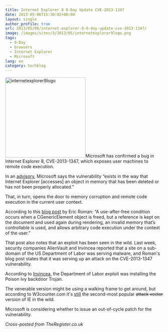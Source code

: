 ```yaml
---
title: Internet Explorer 8 0-Day Update CVE-2013-1347
date: 2013-05-06T15:30:02+00:00
layout: single
author_profile: true
url: 2013/05/06/internet-explorer-8-0-day-update-cve-2013-1347/
image: /images/sites/3/2013/05/internetexplorer9logo.png
tags:
  - 0-Day
  - browsers
  - Internet Explorer
  - Microsoft
lang: en
category: techblog
---
```

[<img class="alignright size-full wp-image-6562" alt="internetexplorer9logo" src="/images/2013/05/internetexplorer9logo.png" width="256" height="256" srcset="/images/sites/3/2013/05/internetexplorer9logo.png 256w, /images/sites/3/2013/05/internetexplorer9logo-150x150.png 150w" sizes="(max-width: 256px) 100vw, 256px" />](/images/2013/05/internetexplorer9logo.png)Microsoft has confirmed a bug in Internet Explorer 8, CVE-2013-1347, which exposes user machines to remote code execution.

In an [advisory](http://technet.microsoft.com/en-us/security/advisory/2847140), Microsoft says the vulnerability “exists in the way that Internet Explorer [accesses] an object in memory that has been deleted or has not been properly allocated.”

<div id="article-mpu-container">
  <p>
    That, in turn, opens the door to memory corruption and remote code execution in the current user context.
  </p>
</div>

According to this [blog post](http://eromang.zataz.com/2013/05/05/cve-2013-1347-microsoft-internet-explorer-8-vulnerability-metasploit-demo/) by Eric Roman: “A use-after-free condition occurs when a CGenericElement object is freed, but a reference is kept on the document and used again during rendering, an invalid memory that’s controllable is used, and allows arbitrary code execution under the context of the user.”

That post also notes that an exploit has been seen in the wild. Last week, security companies AlienVault and Invincea reported that a site on a sub-domain of the US Department of Labor was serving malware, and Roman's blog post states that it was serving up an attack on the CVE-2013-1347 vulnerability.

According to [Invincea](http://www.invincea.com/2013/05/part-2-us-dept-labor-watering-hole-pushing-poison-ivy-via-ie8-zero-day/), the Department of Labor exploit was installing the Poison Ivy backdoor Trojan.

The venerable version might be using a walking frame to get around, but according to W3counter.com it's [still](http://www.w3counter.com/globalstats.php?year=2013&month=04) the second-most popular <span style="text-decoration: line-through;">attack vector</span> version of IE in the wild.

Microsoft is considering whether to issue an out-of-cycle patch for the vulnerability.

_Cross-posted from TheRegister.co.uk_